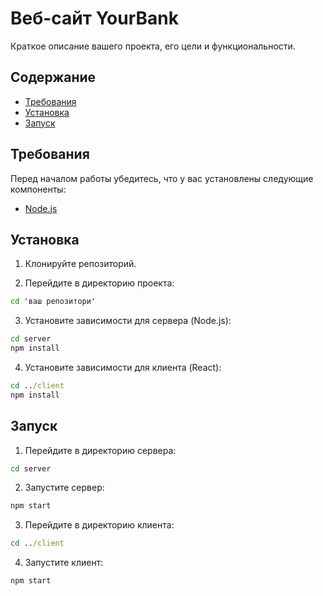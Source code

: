 # Веб-сайт YourBank

Краткое описание вашего проекта, его цели и функциональности.

## Содержание

- [Требования](#требования)
- [Установка](#установка)
- [Запуск](#запуск)

## Требования

Перед началом работы убедитесь, что у вас установлены следующие компоненты:

- [Node.js](https://nodejs.org/)

## Установка
1. Клонируйте репозиторий.

2. Перейдите в директорию проекта:
  ```cmd
  cd 'ваш репозитори'
  ```

3. Установите зависимости для сервера (Node.js):
  ```cmd
  cd server
  npm install
  ```


4. Установите зависимости для клиента (React):
  ```cmd
  cd ../client
  npm install
  ```

## Запуск
1. Перейдите в директорию сервера:
  ```cmd
  cd server
  ```

2. Запустите сервер:
  ```cmd
  npm start
  ```

3. Перейдите в директорию клиента:
  ```cmd
  cd ../client
  ```

4. Запустите клиент:
  ```cmd
  npm start
  ```